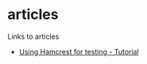 # articles
Links to articles 

* [Using Hamcrest for testing - Tutorial](http://www.vogella.com/tutorials/Hamcrest/article.html)
